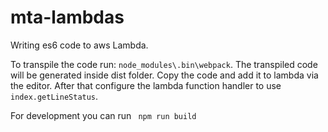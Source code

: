 # mta-lambdas
Writing es6 code to aws Lambda.


To transpile the code run: ```node_modules\.bin\webpack```. The transpiled code will be generated inside dist folder. Copy the code and add it to lambda via the editor. After that configure the lambda function handler to use `index.getLineStatus`.   

For development you can run ` npm run build` 

